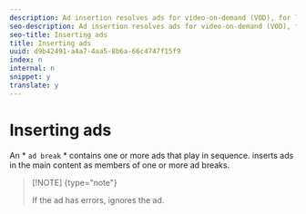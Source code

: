 ```yaml
---
description: Ad insertion resolves ads for video-on-demand (VOD), for live streaming, and for linear streaming with ad tracking and ad playback. makes the required requests to the ad server, receives information about ads for the specified content, and places the ads in the content in phases.
seo-description: Ad insertion resolves ads for video-on-demand (VOD), for live streaming, and for linear streaming with ad tracking and ad playback. makes the required requests to the ad server, receives information about ads for the specified content, and places the ads in the content in phases.
seo-title: Inserting ads
title: Inserting ads
uuid: d9b42491-a4a7-4aa5-8b6a-66c4747f15f9
index: n
internal: n
snippet: y
translate: y
---
```


# Inserting ads

An * `ad break` * contains one or more ads that play in sequence.  <!-- PH element: phrases/primetime-sdk-name --> inserts ads in the main content as members of one or more ad breaks.

>[!NOTE] {type="note"}
>
>If the ad has errors, <!-- PH element: phrases/primetime-sdk-name --> ignores the ad.


